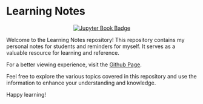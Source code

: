 # Learning Notes
<div align="center">
<a href="https://ftrier.github.io/learning-notes/intro.html"><img src="https://jupyterbook.org/badge.svg" alt="Jupyter Book Badge" /></a>
</div>

Welcome to the Learning Notes repository! This repository contains my personal notes for students and reminders for myself. It serves as a valuable resource for learning and reference.

For a better viewing experience, visit the [Github Page](https://ftrier.github.io/learning-notes/).

Feel free to explore the various topics covered in this repository and use the information to enhance your understanding and knowledge.

Happy learning!
